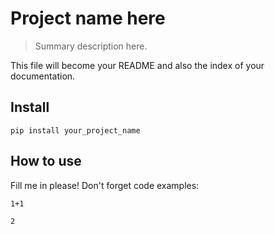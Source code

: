 <!--

#################################################
### THIS FILE WAS AUTOGENERATED! DO NOT EDIT! ###
#################################################
# file to edit: nbs/index.ipynb
# command to build the docs after a change: nbdev_build_docs

-->

# Project name here

> Summary description here.


This file will become your README and also the index of your documentation.

## Install

`pip install your_project_name`

## How to use

Fill me in please! Don't forget code examples:
<div class="codecell" markdown="1">
<div class="input_area" markdown="1">

```
1+1
```

</div>
<div class="output_area" markdown="1">




    2



</div>

</div>
